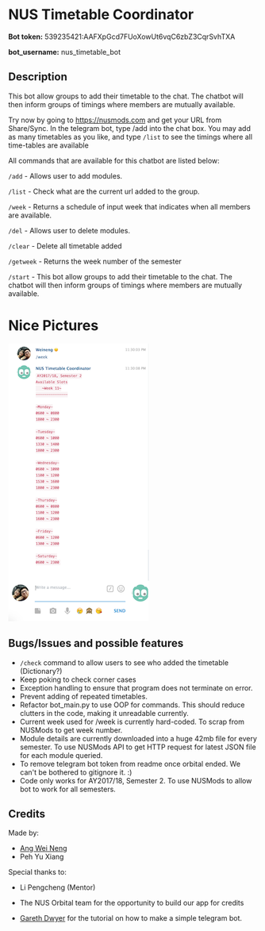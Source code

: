 # NUS Timetable Coordinator

**Bot token:** 539235421:AAFXpGcd7FUoXowUt6vqC6zbZ3CqrSvhTXA

**bot_username:** nus_timetable_bot

## Description

This bot allow groups to add their timetable to the chat. The chatbot will then inform groups of timings where members are mutually available.

Try now by going to https://nusmods.com and get your URL from Share/Sync. In the telegram bot, type /add <URL> into the chat box. You may add as many timetables as you like, and type `/list` to see the timings where all time-tables are available

All commands that are available for this chatbot are listed below:

`/add` - Allows user to add modules.

`/list` - Check what are the current url added to the group.

`/week` - Returns a schedule of input week that indicates when all members are available.

`/del` - Allows user to delete modules.

`/clear` - Delete all timetable added

`/getweek` - Returns the week number of the semester

`/start` - This bot allow groups to add their timetable to the chat. The chatbot will then inform groups of timings where members are mutually available.

# Nice Pictures

![alt text](./images/screenshot1.png "Logo Title Text 1")

## Bugs/Issues and possible features

- `/check` command to allow users to see who added the timetable (Dictionary?)
- Keep poking to check corner cases
- Exception handling to ensure that program does not terminate on error.
- Prevent adding of repeated timetables.
- Refactor bot_main.py to use OOP for commands. This should reduce clutters in the code, making it unreadable currently.
- Current week used for /week is currently hard-coded. To scrap from NUSMods to get week number.
- Module details are currently downloaded into a huge 42mb file for every semester. To use NUSMods API to get HTTP request for latest JSON file for each module queried.
- To remove telegram bot token from readme once orbital ended. We can't be bothered to gitignore it. :)
- Code only works for AY2017/18, Semester 2. To use NUSMods to allow bot to work for all semesters.



## Credits

Made by: 

- [Ang Wei Neng](weineng.io) 
- Peh Yu Xiang

Special thanks to:

- Li Pengcheng (Mentor)
- The NUS Orbital team for the opportunity to build our app for credits

- [Gareth Dwyer](https://www.codementor.io/garethdwyer/building-a-telegram-bot-using-python-part-1-goi5fncay) for the tutorial on how to make a simple telegram bot.
